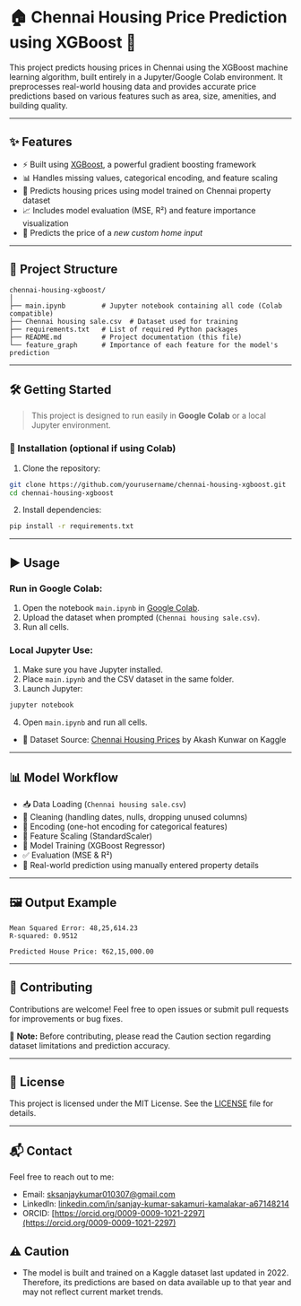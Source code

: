 # 🏠 Chennai Housing Price Prediction using XGBoost 🚀

This project predicts housing prices in Chennai using the XGBoost machine learning algorithm, built entirely in a Jupyter/Google Colab environment. It preprocesses real-world housing data and provides accurate price predictions based on various features such as area, size, amenities, and building quality.

---

## ✨ Features

- ⚡ Built using [XGBoost](https://xgboost.readthedocs.io/en/stable/), a powerful gradient boosting framework  
- 📊 Handles missing values, categorical encoding, and feature scaling  
- 🧠 Predicts housing prices using model trained on Chennai property dataset  
- 📈 Includes model evaluation (MSE, R²) and feature importance visualization  
- 🏡 Predicts the price of a *new custom home input*  

---

## 📁 Project Structure

```
chennai-housing-xgboost/
│
├── main.ipynb         # Jupyter notebook containing all code (Colab compatible)
├── Chennai housing sale.csv  # Dataset used for training
├── requirements.txt   # List of required Python packages
├── README.md          # Project documentation (this file)
└── feature_graph      # Importance of each feature for the model's prediction

```

---

## 🛠️ Getting Started

> This project is designed to run easily in **Google Colab** or a local Jupyter environment.

### 🔧 Installation (optional if using Colab)

1. Clone the repository:
```bash
git clone https://github.com/yourusername/chennai-housing-xgboost.git
cd chennai-housing-xgboost
```

2. Install dependencies:
```bash
pip install -r requirements.txt
```

---

## ▶️ Usage

### Run in Google Colab:
1. Open the notebook `main.ipynb` in [Google Colab](https://colab.research.google.com/).
2. Upload the dataset when prompted (`Chennai housing sale.csv`).
3. Run all cells.

### Local Jupyter Use:
1. Make sure you have Jupyter installed.
2. Place `main.ipynb` and the CSV dataset in the same folder.
3. Launch Jupyter:
```bash
jupyter notebook
```
4. Open `main.ipynb` and run all cells.
- 📂 Dataset Source: [Chennai Housing Prices](https://www.kaggle.com/datasets/kunwarakash/chennai-housing-sales-price) by Akash Kunwar on Kaggle

---

## 📊 Model Workflow

- 📥 Data Loading (`Chennai housing sale.csv`)
- 🧹 Cleaning (handling dates, nulls, dropping unused columns)
- 🔄 Encoding (one-hot encoding for categorical features)
- 📏 Feature Scaling (StandardScaler)
- 🧠 Model Training (XGBoost Regressor)
- ✅ Evaluation (MSE & R²)
- 🔮 Real-world prediction using manually entered property details

---

## 🖼️ Output Example

```
Mean Squared Error: 48,25,614.23
R-squared: 0.9512

Predicted House Price: ₹62,15,000.00
```

---

## 🤝 Contributing

Contributions are welcome! Feel free to open issues or submit pull requests for improvements or bug fixes.

🔔 **Note:** Before contributing, please read the Caution section regarding dataset limitations and prediction accuracy.


---

## 📄 License

This project is licensed under the MIT License. See the [LICENSE](LICENSE) file for details.

---

## 📬 Contact

Feel free to reach out to me:

- Email: [sksanjaykumar010307@gmail.com](mailto:sksanjaykumar010307@gmail)
- LinkedIn: [linkedin.com/in/sanjay-kumar-sakamuri-kamalakar-a67148214](https://linkedin.com/in/sanjay-kumar-sakamuri-kamalakar-a67148214)
- ORCID: [https://orcid.org/0009-0009-1021-2297](https://orcid.org/0009-0009-1021-2297)
## ⚠️ Caution 
- The model is built and trained on a Kaggle dataset last updated in 2022. Therefore, its predictions are based on data available up to that year and may not reflect current market trends.
